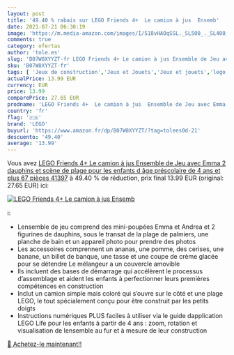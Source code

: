 ```yaml
---
layout: post
title: '49.40 % rabais sur LEGO Friends 4+  Le camion à jus  Ensemb'
date: 2021-07-21 06:30:19
image: 'https://m.media-amazon.com/images/I/518vHAOqSSL._SL500_._SL400_.jpg'
comments: true
category: ofertas
author: 'tole.es'
slug: 'B07W8XYYZT-fr LEGO Friends 4+ Le camion à jus Ensemble de Jeu avec Emma...'
sku: 'B07W8XYYZT-fr'
tags: [ 'Jeux de construction','Jeux et Jouets','Jeux et jouets','lego', ]
actualPrice: 13.99 EUR
currency: EUR
price: 13.99
comparePrice: 27.65 EUR
prodname: 'LEGO Friends 4+  Le camion à jus  Ensemble de Jeu avec Emma  2 dauphins et scène de plage  pour les enfants d âge préscolaire de 4 ans et plus  67 pièces  41397'
country: 'fr'
flag: '🇫🇷'
brand: 'LEGO'
buyurl: 'https://www.amazon.fr/dp/B07W8XYYZT/?tag=tolees0d-21'
descuento: '49.40'
average: '13.99'
---
```


Vous avez [LEGO Friends 4+  Le camion à jus  Ensemble de Jeu avec Emma  2 dauphins et scène de plage  pour les enfants d âge préscolaire de 4 ans et plus  67 pièces  41397](https://www.amazon.fr/dp/B07W8XYYZT/?tag=tolees0d-21)  à  49.40 % de réduction, prix final  13.99 EUR (original: 27.65 EUR) ici:

[![LEGO Friends 4+  Le camion à jus  Ensemb](https://m.media-amazon.com/images/I/518vHAOqSSL._SL500_._SL400_.jpg)](https://www.amazon.fr/dp/B07W8XYYZT/?tag=tolees0d-21)

ℹ️:

- Lensemble de jeu comprend des mini-poupées Emma et Andrea et 2 figurines de dauphins, sous le transat de la plage de palmiers, une planche de bain et un appareil photo pour prendre des photos
- Les accessoires comprennent un ananas, une pomme, des cerises, une banane, un billet de banque, une tasse et une coupe de crème glacée pour se détendre  Le mélangeur a un couvercle amovible
- Ils incluent des bases de démarrage qui accélèrent le processus d’assemblage et aident les enfants à perfectionner leurs premières compétences en construction
- Inclut un camion simple mais coloré qui s’ouvre sur le côté et une plage LEGO, le tout spécialement conçu pour être construit par les petits doigts
- Instructions numériques PLUS faciles à utiliser via le guide dapplication LEGO Life pour les enfants à partir de 4 ans : zoom, rotation et visualisation de lensemble au fur et à mesure de leur construction

[🛒 Achetez-le maintenant!!](https://www.amazon.fr/dp/B07W8XYYZT/?tag=tolees0d-21)
